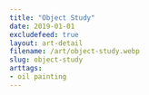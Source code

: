 ```yaml
---
title: "Object Study"
date: 2019-01-01
excludefeed: true
layout: art-detail
filename: /art/object-study.webp
slug: object-study
arttags:
- oil painting
---
```

